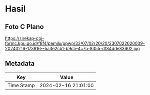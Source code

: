 # Hasil

## Foto C Plano

https://sirekap-obj-formc.kpu.go.id/f8f4/pemilu/ppwp/33/07/02/20/20/3307022020009-20240216-173916--5a3e2cb1-b9c5-4c7b-8355-df84dde83602.jpg


## Metadata

| Key        | Value               |
| ---------- | ------------------- |
| Time Stamp | 2024-02-16 21:01:00 |



